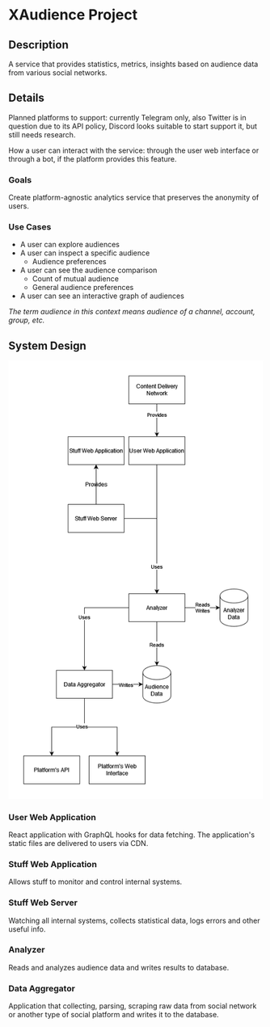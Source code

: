 # XAudience Project

## Description
A service that provides statistics, metrics, insights based on audience data from various social networks.

## Details
Planned platforms to support: currently Telegram only, also Twitter is in question due to its API policy, Discord looks suitable to start support it, but still needs research.

How a user can interact with the service: through the user web interface or through a bot, if the platform provides this feature.

### Goals
Create platform-agnostic analytics service that preserves the anonymity of users.

### Use Cases
- A user can explore audiences
- A user can inspect a specific audience
    - Audience preferences
- A user can see the audience comparison
    - Count of mutual audience
    - General audience preferences
- A user can see an interactive graph of audiences

*The term audience in this context means audience of a channel, account, group, etc.*

## System Design
![System design](assets/system-design.drawio.png)

### User Web Application
React application with GraphQL hooks for data fetching. The application's static files are delivered to users via CDN.

### Stuff Web Application
Allows stuff to monitor and control internal systems.

### Stuff Web Server
Watching all internal systems, collects statistical data, logs errors and other useful info.

### Analyzer
Reads and analyzes audience data and writes results to database.

### Data Aggregator
Application that collecting, parsing, scraping raw data from social network or another type of social platform and writes it to the database.